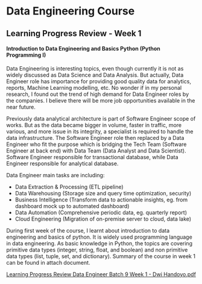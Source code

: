 # Data Engineering Course

## Learning Progress Review - Week 1

#### Introduction to Data Engineering and Basics Python (Python Programming I) 
Data Engineering is interesting topics, even though currently it is not as widely discussed as Data Science and Data Analysis. But actually, Data Engineer role has importance for providing good quality data for analytics, reports, Machine Learning modelling, etc. No wonder if in my personal research, I found out the trend of high demand for Data Engineer roles by the companies. I believe there will be more job opportunities available in the near future.

Previously data analytical architecture is part of Software Engineer scope of works. But as the data became bigger in volume, faster in traffic, more various, and more issue in its integrity, a specialist is required to handle the data infrastructure. The Software Engineer role then replaced by a Data Engineer who fit the purpose which is bridging the Tech Team (Software Engineer at back end) with Data Team (Data Analyst and Data Scientist). Software Engineer responsible for transactional database, while Data Engineer responsible for analytical database.

Data Engineer main tasks are including:
* Data Extraction & Processing (ETL pipeline)
* Data Warehousing (Storage size and query time optimization, security)
* Business Intelligence (Transform data to actionable insights, eg. from dashboard mock up to automated dashboard)
* Data Automation (Comprehensive periodic data, eg. quarterly report)
* Cloud Engineering (Migration of on-premise server to cloud, data lake)

During first week of the course, I learnt about introduction to data engineering and basics of python. It is widely used programming language in data engineering. As basic knowledge in Python, the topics are covering primitive data types (integer, string, float, and boolean) and non primitive data types (list, tuple, set, and dictionary). Summary of the course in week 1 can be found in attach document.

<a href=https://github.com/dwi-handoyo/Data-Engineering-Course/blob/0c4360aae2147af8a6b7ef33a011b93ce8b8e3cd/Learning%20Progress%20Review%20Data%20Engineer%20Batch%209%20Week%201%20-%20Dwi%20Handoyo.pdf>Learning Progress Review Data Engineer Batch 9 Week 1 - Dwi Handoyo.pdf</a>
